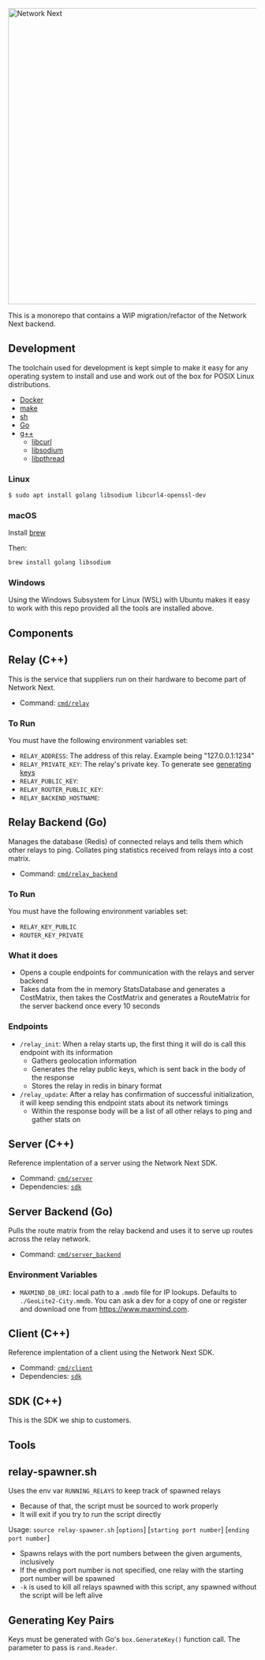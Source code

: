 <img src="https://static.wixstatic.com/media/799fd4_0512b6edaeea4017a35613b4c0e9fc0b~mv2.jpg/v1/fill/w_1200,h_140,al_c,q_80,usm_0.66_1.00_0.01/networknext_logo_colour_black_RGB_tightc.jpg" alt="Network Next" width="600"/>

<br>

This is a monorepo that contains a WIP migration/refactor of the Network Next backend.

## Development

The toolchain used for development is kept simple to make it easy for any operating system to install and use and work out of the box for POSIX Linux distributions.

- [Docker](https://www.docker.com)
- [make](http://man7.org/linux/man-pages/man1/make.1.html)
- [sh](https://linux.die.net/man/1/sh)
- [Go](https://golang.org/dl/#stable)
- [g++](http://man7.org/linux/man-pages/man1/g++.1.html)
    - [libcurl](https://curl.haxx.se/libcurl/)
    - [libsodium](https://libsodium.gitbook.io)
    - [libpthread](https://www.gnu.org/software/hurd/libpthread.html)

### Linux

```sh
$ sudo apt install golang libsodium libcurl4-openssl-dev
```

### macOS

Install [brew](https://brew.sh)

Then:

```sh
brew install golang libsodium
```

### Windows

Using the Windows Subsystem for Linux (WSL) with Ubuntu makes it easy to work with this repo provided all the tools are installed above.

## Components

## Relay (C++)

This is the service that suppliers run on their hardware to become part of Network Next.

- Command: [`cmd/relay`](./cmd/relay)

### To Run
You must have the following environment variables set:
- `RELAY_ADDRESS`: The address of this relay. Example being "127.0.0.1:1234"
- `RELAY_PRIVATE_KEY`: The relay's private key. To generate see [generating keys](#generating-keys)
- `RELAY_PUBLIC_KEY`:
- `RELAY_ROUTER_PUBLIC_KEY`:
- `RELAY_BACKEND_HOSTNAME`:

## Relay Backend (Go)

Manages the database (Redis) of connected relays and tells them which other relays to ping. Collates ping statistics received from relays into a cost matrix.

- Command: [`cmd/relay_backend`](./cmd/relay_backend)

### To Run
You must have the following environment variables set:
- `RELAY_KEY_PUBLIC`
- `ROUTER_KEY_PRIVATE`

### What it does
- Opens a couple endpoints for communication with the relays and server backend
- Takes data from the in memory StatsDatabase and generates a CostMatrix, then takes the CostMatrix and generates a RouteMatrix for the server backend once every 10 seconds
### Endpoints
- `/relay_init`: When a relay starts up, the first thing it will do is call this endpoint with its information
  - Gathers geolocation information
  - Generates the relay public keys, which is sent back in the body of the response
  - Stores the relay in redis in binary format
- `/relay_update`: After a relay has confirmation of successful initialization, it will keep sending this endpoint stats about its network timings
  - Within the response body will be a list of all other relays to ping and gather stats on


## Server (C++)

Reference implentation of a server using the Network Next SDK.

- Command: [`cmd/server`](./cmd/server)
- Dependencies: [`sdk`](./sdk)

## Server Backend (Go)

Pulls the route matrix from the relay backend and uses it to serve up routes across the relay network.

- Command: [`cmd/server_backend`](./cmd/server_backend)

### Environment Variables

- `MAXMIND_DB_URI`: local path to a `.mmdb` file for IP lookups. Defaults to `./GeoLite2-City.mmdb`. You can ask a dev for a copy of one or register and download one from https://www.maxmind.com.

## Client (C++)

Reference implentation of a client using the Network Next SDK.

- Command: [`cmd/client`](./cmd/client)
- Dependencies: [`sdk`](./sdk)

## SDK (C++)

This is the SDK we ship to customers.

## Tools

## relay-spawner.sh

Uses the env var `RUNNING_RELAYS` to keep track of spawned relays
- Because of that, the script must be sourced to work properly
- It will exit if you try to run the script directly

Usage: `source relay-spawner.sh` [`options`] [`starting port number`] [`ending port number`]
- Spawns relays with the port numbers between the given arguments, inclusively
- If the ending port number is not specified, one relay with the starting port number will be spawned
- `-k` is used to kill all relays spawned with this script, any spawned without the script will be left alive

## Generating Key Pairs

Keys must be generated with Go's `box.GenerateKey()` function call. The parameter to pass is `rand.Reader`.